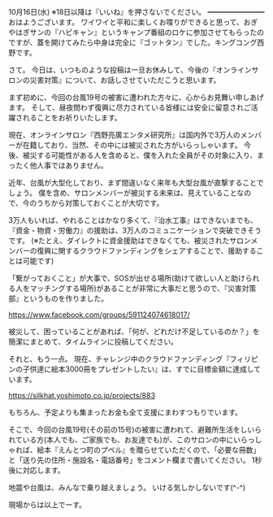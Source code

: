 10月16日(水) ※18日以降は『いいね』を押さないでください。
━━━━━━━━
おはようございます。
ワイワイと平和に楽しくお喋りができると思って、おぎやはぎサンの『ハピキャン』というキャンプ番組のロケに参加させてもらったのですが、蓋を開けてみたら中身は完全に『ゴットタン』でした。キングコング西野です。

さて。
今日は、いつものような投稿は一旦お休みして、今後の『オンラインサロンの災害対策』について、お話しさせていただこうと思います。

まず初めに、今回の台風19号の被害に遭われた方々に、心からお見舞い申しあげます。
そして、昼夜問わず復興に尽力されている皆様には安全に留意されご活躍されることをお祈りいたします。

現在、オンラインサロン『西野亮廣エンタメ研究所』は国内外で3万人のメンバーが在籍しており、当然、その中には被災された方がいらっしゃいます。
今後、被災する可能性がある人を含めると、僕を入れた全員がその対象に入り、まったく他人事ではありません。

近年、台風が大型化しており、まず間違いなく来年も大型台風が直撃することでしょう。
僕を含め、サロンメンバーが被災する未来は、見えていることなので、今のうちから対策しておくことが大切です。

3万人もいれば、やれることはかなり多くて、『治水工事』はできないまでも、『資金・物資・労働力』の援助は、3万人のコミュニケーションで突破できそうです。
(※たとえ、ダイレクトに資金援助はできなくても、被災されたサロンメンバーの復興に関するクラウドファンディングをシェアすることで、援助することは可能です)

「繋がっておくこと」が大事で、SOSが出せる場所(助けて欲しい人と助けられる人をマッチングする場所)があることが非常に大事だと思うので、『災害対策部』というものを作りました。

https://www.facebook.com/groups/591124074618017/

被災して、困っていることがあれば、「何が、どれだけ不足しているのか？」を簡潔にまとめて、タイムラインに投稿してください。

それと、もう一点。
現在、チャレンジ中のクラウドファンディング『フィリピンの子供達に絵本3000冊をプレゼントしたい』は、すでに目標金額に達成しています。

https://silkhat.yoshimoto.co.jp/projects/883

もちろん、予定よりも集まったお金も全て支援にまわすつもりでいます。

そこで、今回の台風19号(その前の15号)の被害に遭われて、避難所生活をしいられている方(本人でも、ご家族でも、お友達でも)が、このサロンの中にいらっしゃれば、絵本『えんとつ町のプペル』を贈らせていただくので、「必要な冊数」と「送り先の住所・施設名・電話番号」をコメント欄まで書いてください。
1秒後に対応します。

地震や台風は、みんなで乗り越えましょう。
いける気しかしないです(^-^)

現場からは以上でーす。
